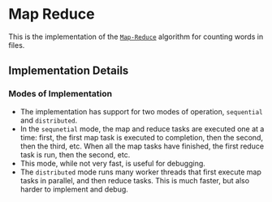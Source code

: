 # Map Reduce

This is the implementation of the [`Map-Reduce`](http://nil.csail.mit.edu/6.824/2017/papers/mapreduce.pdf) algorithm for counting words in files.

## Implementation Details

### Modes of Implementation

- The implementation has support for two modes of operation, `sequential` and `distributed`.
- In the `sequnetial` mode, the map and reduce tasks are executed one at a time: first, the first map task is executed to completion, then the second, then the third, etc. When all the map tasks have finished, the first reduce task is run, then the second, etc.
- This mode, while not very fast, is useful for debugging.
- The `distributed` mode runs many worker threads that first execute map tasks in parallel, and then reduce tasks. This is much faster, but also harder to implement and debug.
